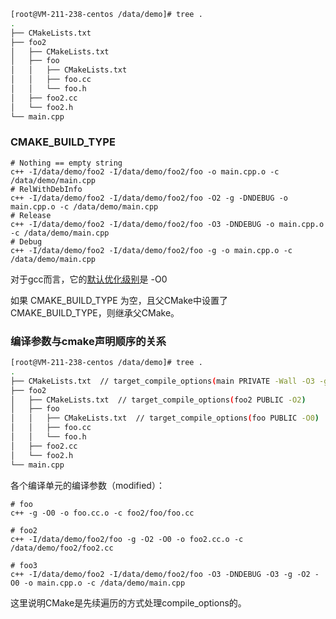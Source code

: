 ```bash
[root@VM-211-238-centos /data/demo]# tree .
.
├── CMakeLists.txt
├── foo2
│   ├── CMakeLists.txt
│   ├── foo
│   │   ├── CMakeLists.txt
│   │   ├── foo.cc
│   │   └── foo.h
│   ├── foo2.cc
│   └── foo2.h
└── main.cpp 
```

### CMAKE_BUILD_TYPE
```shell
# Nothing == empty string
c++ -I/data/demo/foo2 -I/data/demo/foo2/foo -o main.cpp.o -c /data/demo/main.cpp
# RelWithDebInfo
c++ -I/data/demo/foo2 -I/data/demo/foo2/foo -O2 -g -DNDEBUG -o main.cpp.o -c /data/demo/main.cpp
# Release
c++ -I/data/demo/foo2 -I/data/demo/foo2/foo -O3 -DNDEBUG -o main.cpp.o -c /data/demo/main.cpp
# Debug
c++ -I/data/demo/foo2 -I/data/demo/foo2/foo -g -o main.cpp.o -c /data/demo/main.cpp
```
对于gcc而言，它的[默认优化级别](https://gcc.gnu.org/onlinedocs/gcc/Optimize-Options.html)是 -O0

如果 CMAKE_BUILD_TYPE 为空，且父CMake中设置了 CMAKE_BUILD_TYPE，则继承父CMake。
### 编译参数与cmake声明顺序的关系
```bash
[root@VM-211-238-centos /data/demo]# tree .
.
├── CMakeLists.txt  // target_compile_options(main PRIVATE -Wall -O3 -g)
├── foo2
│   ├── CMakeLists.txt  // target_compile_options(foo2 PUBLIC -O2)
│   ├── foo
│   │   ├── CMakeLists.txt  // target_compile_options(foo PUBLIC -O0)
│   │   ├── foo.cc
│   │   └── foo.h
│   ├── foo2.cc
│   └── foo2.h
└── main.cpp 
```


各个编译单元的编译参数（modified）：
```shell
# foo
c++ -g -O0 -o foo.cc.o -c foo2/foo/foo.cc

# foo2
c++ -I/data/demo/foo2/foo -g -O2 -O0 -o foo2.cc.o -c /data/demo/foo2/foo2.cc

# foo3
c++ -I/data/demo/foo2 -I/data/demo/foo2/foo -O3 -DNDEBUG -O3 -g -O2 -O0 -o main.cpp.o -c /data/demo/main.cpp
```
这里说明CMake是先续遍历的方式处理compile_options的。